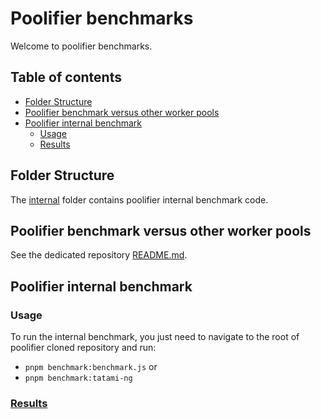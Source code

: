 # Poolifier benchmarks

Welcome to poolifier benchmarks.

## Table of contents

- [Folder Structure](#folder-structure)
- [Poolifier benchmark versus other worker pools](#poolifier-benchmark-versus-other-worker-pools)
- [Poolifier internal benchmark](#poolifier-internal-benchmark)
  - [Usage](#usage)
  - [Results](#results)

## Folder Structure

The [internal](./internal) folder contains poolifier internal benchmark code.

## Poolifier benchmark versus other worker pools

See the dedicated repository [README.md](https://github.com/poolifier/benchmark#readme).

## Poolifier internal benchmark

### Usage

To run the internal benchmark, you just need to navigate to the root of poolifier cloned repository and run:

- `pnpm benchmark:benchmark.js` or
- `pnpm benchmark:tatami-ng`

### [Results](https://bencher.dev/perf/poolifier)
